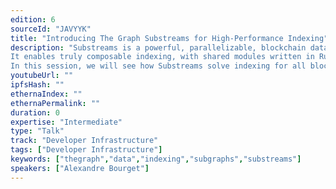 ```yaml
---
edition: 6
sourceId: "JAVYYK"
title: "Introducing The Graph Substreams for High-Performance Indexing"
description: "Substreams is a powerful, parallelizable, blockchain data indexing technology, developed within The Graph.
It enables truly composable indexing, with shared modules written in Rust, both in batch and in streaming. It reaches unbeforeseen performances by virtue of its parallel design that supports both mappers and stateful store modules.
In this session, we will see how Substreams solve indexing for all blockchain protocols."
youtubeUrl: ""
ipfsHash: ""
ethernaIndex: ""
ethernaPermalink: ""
duration: 0
expertise: "Intermediate"
type: "Talk"
track: "Developer Infrastructure"
tags: ["Developer Infrastructure"]
keywords: ["thegraph","data","indexing","subgraphs","substreams"]
speakers: ["Alexandre Bourget"]
---
```

